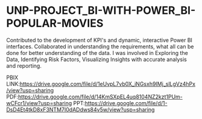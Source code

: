 # UNP-PROJECT_BI-WITH-POWER_BI-POPULAR-MOVIES

Contributed to the development of KPI's and dynamic, interactive Power BI interfaces.
Collaborated in understanding the requirements, what all can be done for better understanding of the data.
I was involved in Exploring the Data, Identifying Risk Factors, Visualizing Insights with accurate analysis and reporting.

PBIX LINK:https://drive.google.com/file/d/1eUvpL7vb0X_iNGsxh9IMj_slLgVz4hPx/view?usp=sharing
PDF:https://drive.google.com/file/d/14KmSXpEL4uq8104NZ2kzt1PUm-wCFcr1/view?usp=sharing
PPT:https://drive.google.com/file/d/1-DsD4Et4tkD8xF3NTM7I0dADdws84v5w/view?usp=sharing
